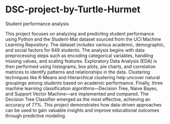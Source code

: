 # DSC-project-by-Turtle-Hurmet
Student performance analysis

This project focuses on analyzing and predicting student performance using Python and the Student-Mat dataset sourced from the UCI Machine Learning Repository. The dataset includes various academic, demographic, and social factors for 649 students. The analysis begins with data preprocessing steps such as encoding categorical variables, handling missing values, and scaling features. Exploratory Data Analysis (EDA) is then performed using histograms, box plots, pie charts, and correlation matrices to identify patterns and relationships in the data. Clustering techniques like K-Means and Hierarchical clustering help uncover natural groupings among students based on academic performance. Finally, three machine learning classification algorithms—Decision Tree, Naive Bayes, and Support Vector Machine—are implemented and compared. The Decision Tree Classifier emerged as the most effective, achieving an accuracy of 77%. This project demonstrates how data-driven approaches can be used to gain valuable insights and improve educational outcomes through predictive modeling.
